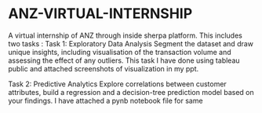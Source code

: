 # ANZ-VIRTUAL-INTERNSHIP
A virtual internship of ANZ through inside sherpa platform.
This includes two tasks :
Task 1:
Exploratory Data Analysis
Segment the dataset and draw unique insights, including visualisation of the transaction volume and assessing the effect of any outliers.
This task I have done using tableau public and attached screenshots of visualization in my ppt.

Task 2:
Predictive Analytics
Explore correlations between customer attributes, build a regression and a decision-tree prediction model based on your findings.
I have attached a pynb notebook file for same
